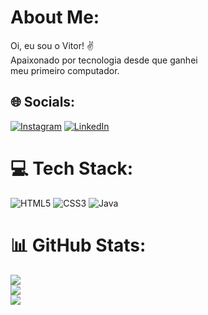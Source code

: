 #  About Me:
Oi, eu sou o Vitor! ✌ <br>Apaixonado por tecnologia desde que ganhei <br>meu primeiro computador. 


## 🌐 Socials:
[![Instagram](https://img.shields.io/badge/Instagram-%23E4405F.svg?logo=Instagram&logoColor=white)](https://instagram.com/https://www.instagram.com/vitormour_/) [![LinkedIn](https://img.shields.io/badge/LinkedIn-%230077B5.svg?logo=linkedin&logoColor=white)](https://linkedin.com/in/https://www.linkedin.com/in/vitor-moura-a84365249) 

# 💻 Tech Stack:
![HTML5](https://img.shields.io/badge/html5-%23E34F26.svg?style=for-the-badge&logo=html5&logoColor=white) ![CSS3](https://img.shields.io/badge/css3-%231572B6.svg?style=for-the-badge&logo=css3&logoColor=white) ![Java](https://img.shields.io/badge/java-%23ED8B00.svg?style=for-the-badge&logo=java&logoColor=white)
# 📊 GitHub Stats:
![](https://github-readme-stats.vercel.app/api?username=vitormourdev&theme=yeblu&hide_border=false&include_all_commits=false&count_private=false)<br/>
![](https://github-readme-streak-stats.herokuapp.com/?user=vitormourdev&theme=yeblu&hide_border=false)<br/>
![](https://github-readme-stats.vercel.app/api/top-langs/?username=vitormourdev&theme=yeblu&hide_border=false&include_all_commits=false&count_private=false&layout=compact)

<!-- Proudly created with GPRM ( https://gprm.itsvg.in ) -->
